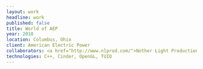 ```yaml
---
layout: work
headline: work
published: false
title: World of AEP
year: 2018
location: Columbus, Ohio
client: American Electric Power
collaborators: <a href="http://www.nlprod.com/">Nother Light Productions</a>, <a href='http://www.historyfactory.com/'>The History Factory</a>, <a href='https://www.capitolexhibit.com/'>Capitol Exhibit Services</a>, <a href='https://terraincognita.com'>Terra Incognita</a>
technologies: C++, Cinder, OpenGL, TUIO
---
```

